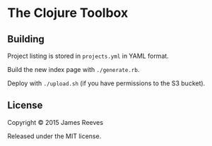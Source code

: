 # The Clojure Toolbox

## Building

Project listing is stored in `projects.yml` in YAML format.

Build the new index page with `./generate.rb`.

Deploy with `./upload.sh` (if you have permissions to the S3 bucket).

## License

Copyright © 2015 James Reeves

Released under the MIT license.
